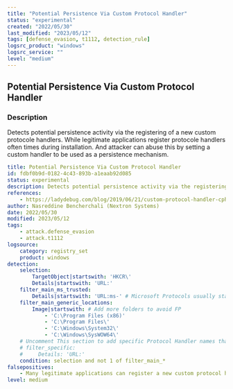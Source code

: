 ```yaml
---
title: "Potential Persistence Via Custom Protocol Handler"
status: "experimental"
created: "2022/05/30"
last_modified: "2023/05/12"
tags: [defense_evasion, t1112, detection_rule]
logsrc_product: "windows"
logsrc_service: ""
level: "medium"
---
```


## Potential Persistence Via Custom Protocol Handler

### Description

Detects potential persistence activity via the registering of a new custom protocole handlers. While legitimate applications register protocole handlers often times during installation. And attacker can abuse this by setting a custom handler to be used as a persistence mechanism.

```yml
title: Potential Persistence Via Custom Protocol Handler
id: fdbf0b9d-0182-4c43-893b-a1eaab92d085
status: experimental
description: Detects potential persistence activity via the registering of a new custom protocole handlers. While legitimate applications register protocole handlers often times during installation. And attacker can abuse this by setting a custom handler to be used as a persistence mechanism.
references:
    - https://ladydebug.com/blog/2019/06/21/custom-protocol-handler-cph/
author: Nasreddine Bencherchali (Nextron Systems)
date: 2022/05/30
modified: 2023/05/12
tags:
    - attack.defense_evasion
    - attack.t1112
logsource:
    category: registry_set
    product: windows
detection:
    selection:
        TargetObject|startswith: 'HKCR\'
        Details|startswith: 'URL:'
    filter_main_ms_trusted:
        Details|startswith: 'URL:ms-' # Microsoft Protocols usually start with "ms-"
    filter_main_generic_locations:
        Image|startswith: # Add more folders to avoid FP
            - 'C:\Program Files (x86)'
            - 'C:\Program Files\'
            - 'C:\Windows\System32\'
            - 'C:\Windows\SysWOW64\'
    # Uncomment This section to add specific Protocol Handler names that are know
    # filter_specific:
    #     Details: 'URL:'
    condition: selection and not 1 of filter_main_*
falsepositives:
    - Many legitimate applications can register a new custom protocol handler. Additional filters needs to applied according to your environment.
level: medium

```
